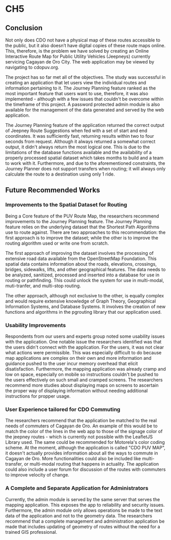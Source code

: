 # CH5

## Conclusion
Not only does CDO not have a physical map of these routes accessible to the public, but it also doesn’t have digital copies of these route maps online. This, therefore, is the problem we have solved by creating an Online Interactive Route Map for Public Utility Vehicles (Jeepneys) currently servicing Cagayan de Oro City. The web application may be viewed by navigating to cdopuv.org.  

The project has so far met all of the objectives. The study was successful in creating an application that let users view the individual routes and information pertaining to it. The Journey Planning feature ranked as the most important feature that users want to use, therefore, it was also implemented - although with a few issues that couldn't be overcome within the timeframe of this project. A password protected admin module is also available for the management of the data generated and served by the web application.

The Journey Planning feature of the application returned the correct output of Jeepney Route Suggestions when fed with a set of start and end coordinates. It was sufficiently fast, returning results within two to four seconds from request. Although it always returned a somewhat correct output, it didn't always return the most logical one. This is due to the limitations of the database functions available and the availability of a properly processed spatial dataset which takes months to build and a team to work with it. Furthermore, and due to the aforementioned constraints, the Journey Planner does not support transfers when routing; it will always only calculate the route to a destination using only 1 ride.

## Future Recommended Works

### Improvements to the Spatial Dataset for Routing
Being a Core feature of the PUV Route Map, the researchers recommend improvements to the Journey Planning feature. The Journey Planning feature relies on the underlying dataset that the Shortest Path Algorithms use to route against. There are two approaches to this recommendation: the first approach is to improve the dataset; while the other is to improve the routing algorithm used or write one from scratch. 

The first approach of improving the dataset involves the processing of extensive road data available from the OpenStreetMap Foundation. This spatial data contains information about the roads, elevations, crossings, bridges, sidewalks, lifts, and other geographical features. The data needs to be analyzed, sanitized, processed and inserted into a database for use in routing or pathfinding. This could unlock the system for use in multi-modal, muti-tranfer, and multi-stop routing.

The other approach, although not exclusive to the other, is equally complex and would require extensive knowledge of Graph Theory, Geographical Information Systems, and Database Systems. It involves the creation of new functions and algorithms in the pgrouting library that our application used. 

### Usability Improvements
Respondents from our users and experts group noted some usability issues with the application. One notable issue the researchers identified was that the users didn't connect with the application. For the users, it was not clear what actions were permissible. This was especially difficult to do because map applications are complex on their own and more information and guidance pushed to the user incur memory overhead that elicit disatisfaction. Furthermore, the mapping application was already cramp and low on space, especially on mobile so instructions couldn't be pushed to the users effectively on such small and cramped screens. The researchers recommend more studies about displaying maps on screens to ascertain the proper way of displaying information without needing additional instructions for propper usage.

### User Experience tailored for CDO Commuting
The researchers recommend that the application be matched to the real needs of commuters of Cagayan de Oro. An example of this would be to match the color of the lines in the web app to those of the signage color of the jeepney routes - which is currently not possible with the LeafletJS Library used. The same could be recommended for Motorela's color coding scheme. At the moment, although the application is called "CDO PUV MAP", it doesn't actually provides information about all the ways to commute in Cagayan de Oro. More functionalities could also be included like multi-transfer, or multi-modal routing that happens in actuality. The application could also include a user forum for discussion of the routes with commuters to improve velocity of change.

### A Complete and Separate Application for Administrators
Currently, the admin module is served by the same server that serves the mapping application. This exposes the app to reliability and security issues. Furthermore, the admin module only allows operations be made to the text data of the application and not to the geometry data. The researchers recommend that a complete management and administration application be made that includes updating of geometry of routes without the need for a trained GIS professional. 
